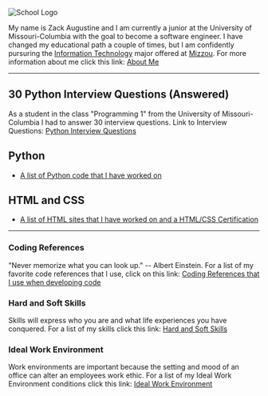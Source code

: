 ![School Logo](https://educationusa.state.gov/sites/default/files/field_hei_logo/mizzou_institution_logo.jpg)
[](https://missouri.edu/)
    

My name is Zack Augustine and I am currently a junior at the University of Missouri-Columbia with the goal to become a software engineer. I have changed my educational path a couple of times, but I am confidently pursuring the [Information Technology](http://catalog.missouri.edu/undergraduategraduate/collegeofengineering/informationtechnology/bs-information-technology/) major offered at [Mizzou](https://missouri.edu/).
For more information about me click this link: [About Me](https://github.com/zacka37/Final-Project/blob/New-README/About%20Me%20(Full%20Page).md) 

---


## **30 Python Interview Questions (Answered)**
 As a student in the class "Programming 1" from the University of Missouri-Columbia I had to answer 30 interview questions.
 Link to Interview Questions: [Python Interview Questions](https://github.com/zacka37/Final-Project/blob/New-README/Python%20Interview%20questions.py)

## **Python**
* [A list of Python code that I have worked on](https://github.com/zacka37/Python-Code.git)


## **HTML and CSS**
* [A list of HTML sites that I have worked on and a HTML/CSS Certification](https://github.com/zacka37/Final-Project/blob/New-README/HTML%20And%20CSS%20list.md)

---

### Coding References 
"Never memorize what you can look up." -- Albert Einstein.
For a list of my favorite code references that I use, click on this link: [Coding References that I use when developing code](https://github.com/zacka37/Final-Project/blob/New-README/A%20list%20of%20references%20for%20program%20development.md)

### Hard and Soft Skills
Skills will express who you are and what life experiences you have conquered.
For a list of my skills click this link: [Hard and Soft Skills](https://github.com/zacka37/Final-Project/blob/New-README/Skills.md)

### Ideal Work Environment
Work environments are important because the setting and mood of an office can alter an employees work ethic. For a list of my Ideal Work Environment conditions click this link: [Ideal Work Environment](https://github.com/zacka37/Final-Project/blob/New-README/Ideal%20Work%20Environment.md) 
